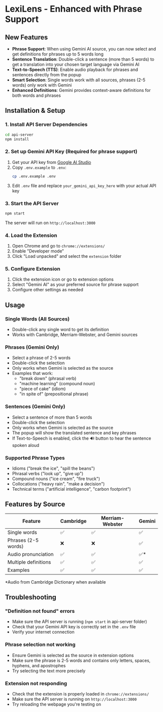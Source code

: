 # LexiLens - Enhanced with Phrase Support

## New Features
- **Phrase Support**: When using Gemini AI source, you can now select and get definitions for phrases up to 5 words long
 - **Sentence Translation**: Double-click a sentence (more than 5 words) to get a translation into your chosen target language via Gemini AI
 - **Text-to-Speech (TTS)**: Enable audio playback for phrases and sentences directly from the popup
- **Smart Selection**: Single words work with all sources, phrases (2-5 words) only work with Gemini
- **Enhanced Definitions**: Gemini provides context-aware definitions for both words and phrases

## Installation & Setup

### 1. Install API Server Dependencies
```bash
cd api-server
npm install
```

### 2. Set up Gemini API Key (Required for phrase support)
1. Get your API key from [Google AI Studio](https://aistudio.google.com/app/apikey)
2. Copy `.env.example` to `.env`:
   ```bash
   cp .env.example .env
   ```
3. Edit `.env` file and replace `your_gemini_api_key_here` with your actual API key

### 3. Start the API Server
```bash
npm start
```
The server will run on `http://localhost:3000`

### 4. Load the Extension
1. Open Chrome and go to `chrome://extensions/`
2. Enable "Developer mode"
3. Click "Load unpacked" and select the `extension` folder

### 5. Configure Extension
1. Click the extension icon or go to extension options
2. Select "Gemini AI" as your preferred source for phrase support
3. Configure other settings as needed

## Usage

### Single Words (All Sources)
- Double-click any single word to get its definition
- Works with Cambridge, Merriam-Webster, and Gemini sources

### Phrases (Gemini Only)
- Select a phrase of 2-5 words
- Double-click the selection
- Only works when Gemini is selected as the source
- Examples that work:
  - "break down" (phrasal verb)
  - "machine learning" (compound noun)
  - "piece of cake" (idiom)
  - "in spite of" (prepositional phrase)

### Sentences (Gemini Only)
- Select a sentence of more than 5 words
- Double-click the selection
- Only works when Gemini is selected as the source
- The popup will show the translated sentence and key phrases
- If Text-to-Speech is enabled, click the 🔊 button to hear the sentence spoken aloud

### Supported Phrase Types
- Idioms ("break the ice", "spill the beans")
- Phrasal verbs ("look up", "give up")
- Compound nouns ("ice cream", "fire truck")
- Collocations ("heavy rain", "make a decision")
- Technical terms ("artificial intelligence", "carbon footprint")

## Features by Source

| Feature | Cambridge | Merriam-Webster | Gemini |
|---------|-----------|-----------------|--------|
| Single words | ✅ | ✅ | ✅ |
| Phrases (2-5 words) | ❌ | ❌ | ✅ |
| Audio pronunciation | ✅ | ✅ | ✅* |
| Multiple definitions | ✅ | ✅ | ✅ |
| Examples | ✅ | ✅ | ✅ |

*Audio from Cambridge Dictionary when available

## Troubleshooting

### "Definition not found" errors
- Make sure the API server is running (`npm start` in api-server folder)
- Check that your Gemini API key is correctly set in the `.env` file
- Verify your internet connection

### Phrase selection not working
- Ensure Gemini is selected as the source in extension options
- Make sure the phrase is 2-5 words and contains only letters, spaces, hyphens, and apostrophes
- Try selecting the text more precisely

### Extension not responding
- Check that the extension is properly loaded in `chrome://extensions/`
- Make sure the API server is running on `http://localhost:3000`
- Try reloading the webpage you're testing on
